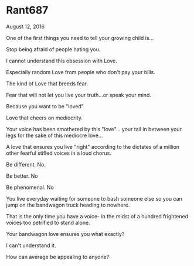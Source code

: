 # Rant687


August 12, 2016

One of the first things you need to tell your growing child is...

Stop being afraid of people hating you.

I cannot understand this obsession with Love.

Especially random Love from people who don't pay your bills.

The kind of Love that breeds fear.

Fear that will not let you live your truth...or speak your mind.

Because you want to be "loved".

Love that cheers on mediocrity.

Your voice has been smothered by this "love"... your tail in between your legs for the sake of this mediocre love...

A love that ensures you live "right" according to the dictates of a million other fearful stifled voices in a loud chorus. 

Be different. No.

Be better. No 

Be phenomenal. No

You live everyday waiting for someone to bash someone else so you can jump on the bandwagon truck heading to nowhere. 

That is the only time you have a voice- in the midst of a hundred frightened voices too petrified to stand alone.

Your bandwagon love ensures you what exactly?

I can't understand it.

How can average be appealing to anyone?